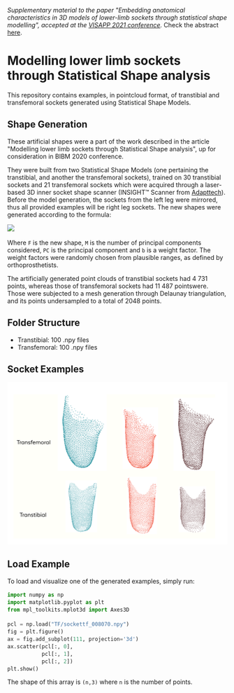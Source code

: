 _Supplementary material to the paper "Embedding anatomical characteristics in 3D models of lower-limb sockets through statistical shape modelling", accepted at the [VISAPP 2021 conference](http://www.visapp.visigrapp.org/)._ Check the abstract [here](https://www.insticc.org/node/TechnicalProgram/visigrapp/2021/presentationDetails/103398).

# Modelling lower limb sockets through Statistical Shape analysis

This repository contains examples, in pointcloud format, of transtibial and transfemoral sockets generated using Statistical Shape Models. 

## Shape Generation
These artificial shapes were a part of the work described in the article "Modelling lower limb sockets through Statistical Shape analysis", up for consideration in BIBM 2020 conference.

They were built from two Statistical Shape Models (one pertaining the transtibial, and another the transfemoral sockets), trained on 30 transtibial sockets and 21 transfemoral sockets which were acquired through a laser-based 3D inner socket shape scanner (INSIGHT™ Scanner from [Adapttech](https://www.adapttech.eu/)). Before the model generation, the sockets from the left leg were mirrored, thus all provided examples will be right leg sockets. The new shapes were generated according to the formula:

<img src="https://render.githubusercontent.com/render/math?math=F = \overline{F} \+ \sum_{m=1}^{M} PC_{m}b_{m}">

Where `F` is the new shape, `M` is the number of principal components considered, `PC` is the principal component and `b` is a weight factor. The weight factors were randomly chosen from plausible ranges, as defined by orthoprosthetists. 

The artificially generated point clouds of transtibial sockets had 4 731 points, whereas those of transfemoral sockets had 11 487 pointswere. Those were subjected to a mesh generation through Delaunay triangulation, and its points undersampled to a total of 2048 points. 

## Folder Structure
* Transtibial: 100 .npy files
* Transfemoral: 100 .npy files

## Socket Examples
![alt text](augmentation.png?raw=true)

## Load Example

To load and visualize one of the generated examples, simply run:
```python
import numpy as np
import matplotlib.pyplot as plt
from mpl_toolkits.mplot3d import Axes3D

pcl = np.load("TF/sockettf_008070.npy")
fig = plt.figure()
ax = fig.add_subplot(111, projection='3d')
ax.scatter(pcl[:, 0],
           pcl[:, 1],
           pcl[:, 2])
plt.show()
```
The shape of this array is  `(n,3)` where `n` is the number of points.


